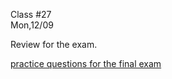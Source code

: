 <div class="lecture1">

<div class="column_date">
<p markdown="block">

Class #27 <br>
Mon,12/09

</p>
</div>
<div class="column_materials">
<p markdown="block">


Review for the exam.

[practice questions for the final exam](exam3_sample.html)



</p>
</div>

<div class="column_assign">
<p markdown="block">



</p>
</div>

</div>
